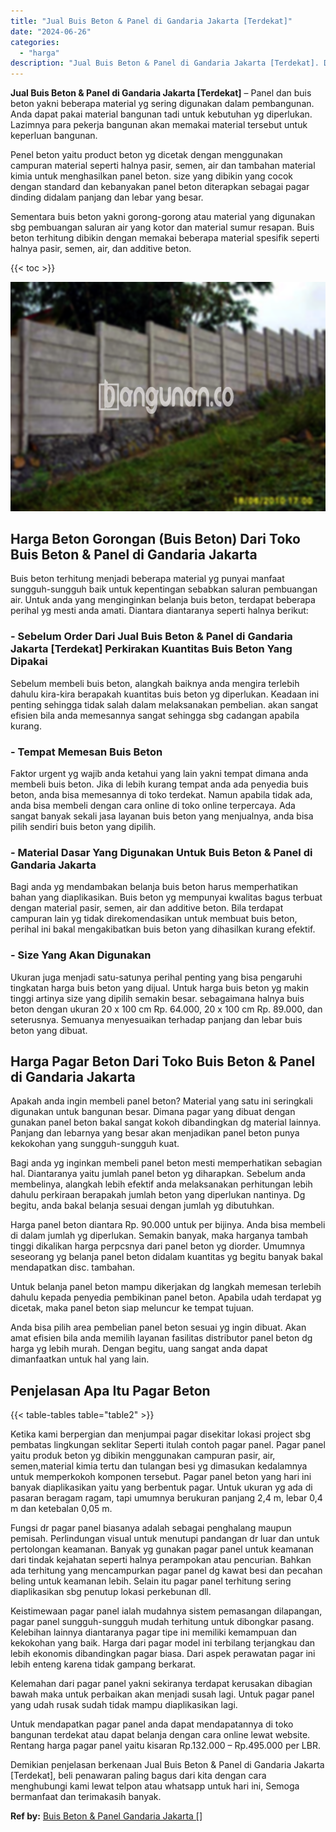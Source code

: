 ```yaml
---
title: "Jual Buis Beton & Panel di Gandaria Jakarta [Terdekat]"
date: "2024-06-26"
categories: 
  - "harga"
description: "Jual Buis Beton & Panel di Gandaria Jakarta [Terdekat]. Demikian penjelasan berkenaan Jual Buis Beton & Panel di Gandaria Jakarta [Terdekat], beli penawara..."
---
```


**Jual Buis Beton & Panel di Gandaria Jakarta \[Terdekat\]** – Panel dan buis beton yakni beberapa material yg sering digunakan dalam pembangunan. Anda dapat pakai material bangunan tadi untuk kebutuhan yg diperlukan. Lazimnya para pekerja bangunan akan memakai material tersebut untuk keperluan bangunan.

Penel beton yaitu product beton yg dicetak dengan menggunakan campuran material seperti halnya pasir, semen, air dan tambahan material kimia untuk menghasilkan panel beton. size yang dibikin yang cocok dengan standard dan kebanyakan panel beton diterapkan sebagai pagar dinding didalam panjang dan lebar yang besar.

Sementara buis beton yakni gorong-gorong atau material yang digunakan sbg pembuangan saluran air yang kotor dan material sumur resapan. Buis beton terhitung dibikin dengan memakai beberapa material spesifik seperti halnya pasir, semen, air, dan additive beton.

{{< toc >}}

![Jual Buis Beton & Panel di Gandaria Jakarta [Terdekat]](/images/jual-panel-buis-beton-murah-49.png)

## Harga Beton Gorongan (Buis Beton) Dari Toko Buis Beton & Panel di Gandaria Jakarta

Buis beton terhitung menjadi beberapa material yg punyai manfaat sungguh-sungguh baik untuk kepentingan sebabkan saluran pembuangan air. Untuk anda yang menginginkan belanja buis beton, terdapat beberapa perihal yg mesti anda amati. Diantara diantaranya seperti halnya berikut:

### \- Sebelum Order Dari Jual Buis Beton & Panel di Gandaria Jakarta \[Terdekat\] Perkirakan Kuantitas Buis Beton Yang Dipakai

Sebelum membeli buis beton, alangkah baiknya anda mengira terlebih dahulu kira-kira berapakah kuantitas buis beton yg diperlukan. Keadaan ini penting sehingga tidak salah dalam melaksanakan pembelian. akan sangat efisien bila anda memesannya sangat sehingga sbg cadangan apabila kurang.

### \- Tempat Memesan Buis Beton

Faktor urgent yg wajib anda ketahui yang lain yakni tempat dimana anda membeli buis beton. Jika di lebih kurang tempat anda ada penyedia buis beton, anda bisa memesannya di toko terdekat. Namun apabila tidak ada, anda bisa membeli dengan cara online di toko online terpercaya. Ada sangat banyak sekali jasa layanan buis beton yang menjualnya, anda bisa pilih sendiri buis beton yang dipilih.

### \- Material Dasar Yang Digunakan Untuk Buis Beton & Panel di Gandaria Jakarta

Bagi anda yg mendambakan belanja buis beton harus memperhatikan bahan yang diaplikasikan. Buis beton yg mempunyai kwalitas bagus terbuat dengan material pasir, semen, air dan additive beton. Bila terdapat campuran lain yg tidak direkomendasikan untuk membuat buis beton, perihal ini bakal mengakibatkan buis beton yang dihasilkan kurang efektif.

### \- Size Yang Akan Digunakan

Ukuran juga menjadi satu-satunya perihal penting yang bisa pengaruhi tingkatan harga buis beton yang dijual. Untuk harga buis beton yg makin tinggi artinya size yang dipilih semakin besar. sebagaimana halnya buis beton dengan ukuran 20 x 100 cm Rp. 64.000, 20 x 100 cm Rp. 89.000, dan seterusnya. Semuanya menyesuaikan terhadap panjang dan lebar buis beton yang dibuat.

## Harga Pagar Beton Dari Toko Buis Beton & Panel di Gandaria Jakarta

Apakah anda ingin membeli panel beton? Material yang satu ini seringkali digunakan untuk bangunan besar. Dimana pagar yang dibuat dengan gunakan panel beton bakal sangat kokoh dibandingkan dg material lainnya. Panjang dan lebarnya yang besar akan menjadikan panel beton punya kekokohan yang sungguh-sungguh kuat.

Bagi anda yg inginkan membeli panel beton mesti memperhatikan sebagian hal. Diantaranya yaitu jumlah panel beton yg diharapkan. Sebelum anda membelinya, alangkah lebih efektif anda melaksanakan perhitungan lebih dahulu perkiraan berapakah jumlah beton yang diperlukan nantinya. Dg begitu, anda bakal belanja sesuai dengan jumlah yg dibutuhkan.

Harga panel beton diantara Rp. 90.000 untuk per bijinya. Anda bisa membeli di dalam jumlah yg diperlukan. Semakin banyak, maka harganya tambah tinggi dikalikan harga perpcsnya dari panel beton yg diorder. Umumnya seseorang yg belanja panel beton didalam kuantitas yg begitu banyak bakal mendapatkan disc. tambahan.

Untuk belanja panel beton mampu dikerjakan dg langkah memesan terlebih dahulu kepada penyedia pembikinan panel beton. Apabila udah terdapat yg dicetak, maka panel beton siap meluncur ke tempat tujuan.

Anda bisa pilih area pembelian panel beton sesuai yg ingin dibuat. Akan amat efisien bila anda memilih layanan fasilitas distributor panel beton dg harga yg lebih murah. Dengan begitu, uang sangat anda dapat dimanfaatkan untuk hal yang lain.

## Penjelasan Apa Itu Pagar Beton

{{< table-tables table="table2" >}}

Ketika kami berpergian dan menjumpai pagar disekitar lokasi project sbg pembatas lingkungan seklitar Seperti itulah contoh pagar panel. Pagar panel yaitu produk beton yg dibikin menggunakan campuran pasir, air, semen,material kimia tertu dan tulangan besi yg dimasukan kedalamnya untuk memperkokoh komponen tersebut. Pagar panel beton yang hari ini banyak diaplikasikan yaitu yang berbentuk pagar. Untuk ukuran yg ada di pasaran beragam ragam, tapi umumnya berukuran panjang 2,4 m, lebar 0,4 m dan ketebalan 0,05 m.

Fungsi dr pagar panel biasanya adalah sebagai penghalang maupun pemisah. Perlindungan visual untuk menutupi pandangan dr luar dan untuk pertolongan keamanan. Banyak yg gunakan pagar panel untuk keamanan dari tindak kejahatan seperti halnya perampokan atau pencurian. Bahkan ada terhitung yang mencampurkan pagar panel dg kawat besi dan pecahan beling untuk keamanan lebih. Selain itu pagar panel terhitung sering diaplikasikan sbg penutup lokasi perkebunan dll.

Keistimewaan pagar panel ialah mudahnya sistem pemasangan dilapangan, pagar panel sungguh-sungguh mudah terhitung untuk dibongkar pasang. Kelebihan lainnya diantaranya pagar tipe ini memiliki kemampuan dan kekokohan yang baik. Harga dari pagar model ini terbilang terjangkau dan lebih ekonomis dibandingkan pagar biasa. Dari aspek perawatan pagar ini lebih enteng karena tidak gampang berkarat.

Kelemahan dari pagar panel yakni sekiranya terdapat kerusakan dibagian bawah maka untuk perbaikan akan menjadi susah lagi. Untuk pagar panel yang udah rusak sudah tidak mampu diaplikasikan lagi.

Untuk mendapatkan pagar panel anda dapat mendapatannya di toko bangunan terdekat atau dapat belanja dengan cara online lewat website. Rentang harga pagar panel yaitu kisaran Rp.132.000 – Rp.495.000 per LBR.

Demikian penjelasan berkenaan Jual Buis Beton & Panel di Gandaria Jakarta \[Terdekat\], beli penawaran paling bagus dari kita dengan cara menghubungi kami lewat telpon atau whatsapp untuk hari ini, Semoga bermanfaat dan terimakasih banyak.

**Ref by:** [Buis Beton & Panel Gandaria Jakarta []](https://id.wikipedia.org/wiki/Buis)
